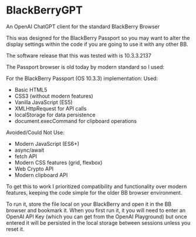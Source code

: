 # BlackBerryGPT
An OpenAI ChatGPT client for the standard BlackBerry Browser

This was designed for the BlackBerry Passport so you may want to alter the display settings within the code if you are going to use it with any other BB.

The software release that this was tested with is 10.3.3.2137

The Passport browser is old today by modern standard so I used:

For the BlackBerry Passport (OS 10.3.3) implementation:
Used:

- Basic HTML5
- CSS3 (without modern features)
- Vanilla JavaScript (ES5)
- XMLHttpRequest for API calls
- localStorage for data persistence
- document.execCommand for clipboard operations

Avoided/Could Not Use:

- Modern JavaScript (ES6+)
- async/await
- fetch API
- Modern CSS features (grid, flexbox)
- Web Crypto API
- Modern clipboard API

To get this to work I prioritized compatibility and functionality over modern features, keeping the code simple for the older BB browser environment.

To run it, store the file local on your BlackBerry and  open it in the BB browser and bookmark it. When you first run it, it you will need to enter an OpenAI API Key (which you can get from the OpenAI Playground) but once entered it will be persisted in the local storage between sessions unless you reset it.
